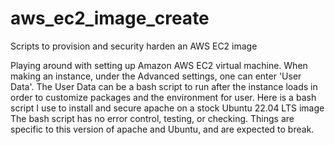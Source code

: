 # aws_ec2_image_create
Scripts to provision and security harden an AWS EC2 image

Playing around with setting up Amazon AWS EC2 virtual machine.
When making an instance, under the Advanced settings, one can enter 'User Data'.
The User Data can be a bash script to run after the instance loads in order to customize
packages and the environment for user.
Here is a bash script I use to install and secure apache on a stock Ubuntu 22.04 LTS image
The bash script has no error control, testing, or checking. Things are specific to this version
of apache and Ubuntu, and are expected to break.
